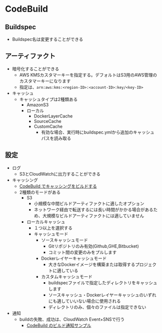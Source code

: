 # CodeBuild
## Buildspec
- Buildspec名は変更することができる
## アーティファクト
- 暗号化することができる
  - AWS KMSカスタマーキーを指定する。デフォルトはS3用のAWS管理のカスタマーキーになります
  - 指定は、```arn:aws:kms:<region-ID>:<account-ID>:key/<key-ID>```
- キャッシュ
  - キャッシュタイプは2種類ある
    - AmazonS3
    - ローカル
      - DockerLayerCache
      - SourceCache
      - CustomCache
        - 有効な場合、実行時にbuildspec.ymlから追加のキャッシュパスを読み取る
## 設定
- ログ
  - S3とCloudWatchに出力することができる
- キャッシング
  - [CodeBuild でキャッシングをビルドする](https://docs.aws.amazon.com/ja_jp/codebuild/latest/userguide/build-caching.html)
  - 2種類のモードがある
    - S3
      - 小規模な中間ビルドアーティファクトに適したオプション
      - ネットワーク経由で転送するには長い時間がかかる場合があるため、大規模なビルドアーティファクトには適していません
    - ローカルキャッシュ
      - １つ以上を選択する
      - キャッシュモード
        - ソースキャッシュモード
          - Gitリポジトリのみ有効(Github,GHE,Bitbucket)
          - コミット間の変更のみをプルします
        - Dockerレイヤーキャッシュモード
          - 大きなDockerイメージを構築または取得するプロジェクトに適している
        - カスタムキャッシュモード
          - buildspecファイルで指定したディレクトリをキャッシュします
          - ソースキャッシュ・Dockerレイヤーキャッシュのいずれにも適していいない場合に使用される
          - ディレクトリのみ、個々のファイルは指定できない
- 通知
  - buildの失敗、成功は、CloudWatch Event+SNSで行う
    - [CodeBuild のビルド通知サンプル](https://docs.aws.amazon.com/ja_jp/codebuild/latest/userguide/sample-build-notifications.html)